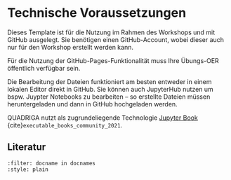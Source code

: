 # Technische Voraussetzungen

Dieses Template ist für die Nutzung im Rahmen des Workshops und mit GitHub ausgelegt. Sie benötigen einen GitHub-Account, wobei dieser auch nur für den Workshop erstellt werden kann.

Für die Nutzung der GitHub-Pages-Funktionalität muss Ihre Übungs-OER öffentlich verfügbar sein.

Die Bearbeitung der Dateien funktioniert am besten entweder in einem lokalen Editor direkt in GitHub. Sie können auch JupyterHub nutzen um bspw. Juypter Notebooks zu bearbeiten – so erstellte Dateien müssen heruntergeladen und dann in GitHub hochgeladen werden.

QUADRIGA nutzt als zugrundeliegende Technologie [Jupyter Book](https://jupyterbook.org/intro.html) {cite}`executable_books_community_2021`.

## Literatur
```{bibliography}
:filter: docname in docnames
:style: plain
```